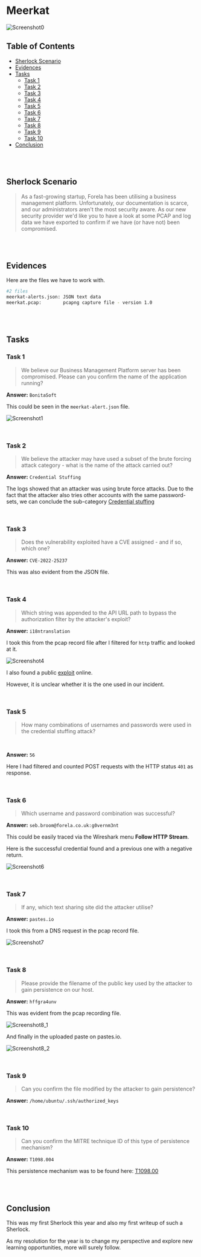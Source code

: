 # Meerkat

![Screenshot0](./screenshots/Meerkat.png)

## Table of Contents

- [Sherlock Scenario](#Sherlock-Scenario)
- [Evidences](#Evidences)
- [Tasks](#Tasks)
    - [Task 1](#Task-1)
    - [Task 2](#Task-2)
    - [Task 3](#Task-3)
    - [Task 4](#Task-4)
    - [Task 5](#Task-5)
    - [Task 6](#Task-6)
    - [Task 7](#Task-7)
    - [Task 8](#Task-8)
    - [Task 9](#Task-9)
    - [Task 10](#Task-10)
- [Conclusion](#Conclusion)

<br>
<br>

## Sherlock Scenario
> As a fast-growing startup, Forela has been utilising a business management platform. Unfortunately, our documentation is scarce, and our administrators aren't the most security aware. As our new security provider we'd like you to have a look at some PCAP and log data we have exported to confirm if we have (or have not) been compromised.

<br>
<br>

## Evidences

Here are the files we have to work with.

```bash
#2 files
meerkat-alerts.json: JSON text data
meerkat.pcap:        pcapng capture file - version 1.0
```

<br>
<br>

## Tasks

### Task 1
>We believe our Business Management Platform server has been compromised. Please can you confirm the name of the application running?

__Answer:__ `BonitaSoft` 

This could be seen in the `meerkat-alert.json` file.

![Screenshot1](./screenshots/1.png)

<br>

### Task 2
>We believe the attacker may have used a subset of the brute forcing attack category - what is the name of the attack carried out?

__Answer:__ `Credential Stuffing` 

The logs showed that an attacker was using brute force attacks. Due to the fact that the attacker also tries other accounts with the same password-sets, we can conclude the sub-category [Credential stuffing](#https://attack.mitre.org/techniques/T1110/004/)

<br>

### Task 3
>Does the vulnerability exploited have a CVE assigned - and if so, which one?

__Answer:__ `CVE-2022-25237` 

This was also evident from the JSON file.

<br>

### Task 4
>Which string was appended to the API URL path to bypass the authorization filter by the attacker's exploit?

__Answer:__ `i18ntranslation` 

I took this from the pcap record file after I filtered for `http` traffic and looked at it.

![Screenshot4](./screenshots/4.png)

I also found a public [exploit](https://github.com/RhinoSecurityLabs/CVEs/blob/master/CVE-2022-25237/CVE-2022-25237.py) online.

However, it is unclear whether it is the one used in our incident.

<br>

### Task 5
>How many combinations of usernames and passwords were used in the credential stuffing attack?

<br>

__Answer:__ `56` 

Here I had filtered and counted POST requests with the HTTP status `401` as response.

<br>

### Task 6
>Which username and password combination was successful?

__Answer:__ `seb.broom@forela.co.uk:g0vernm3nt` 

This could be easily traced via the Wireshark menu __Follow HTTP Stream__.

Here is the successful credential found and a previous one with a negative return.

![Screenshot6](./screenshots/6.png)

<br>

### Task 7
>If any, which text sharing site did the attacker utilise?

__Answer:__ `pastes.io` 

I took this from a DNS request in the pcap record file.

![Screenshot7](./screenshots/7.png)

<br>

### Task 8
>Please provide the filename of the public key used by the attacker to gain persistence on our host.

__Answer:__ `hffgra4unv` 

This was evident from the pcap recording file.

![Screenshot8_1](./screenshots/8_1.png)

And finally in the uploaded paste on pastes.io.

![Screenshot8_2](./screenshots/8_2.png)

<br>

### Task 9
>Can you confirm the file modified by the attacker to gain persistence?

__Answer:__ `/home/ubuntu/.ssh/authorized_keys` 

<br>

### Task 10
>Can you confirm the MITRE technique ID of this type of persistence mechanism?

__Answer:__ `T1098.004`

This persistence mechanism was to be found here: [T1098.00](https://attack.mitre.org/techniques/T1098/004/)

<br>
<br>

## Conclusion

This was my first Sherlock this year and also my first writeup of such a Sherlock.

As my resolution for the year is to change my perspective and explore new learning opportunities, more will surely follow.
